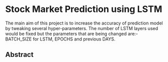 # Stock Market Prediction using LSTM
The main aim of this project is to increase the accuracy of prediction model by tweaking several hyper-parameters. The number of LSTM layers used would be fixed but the parameters that are being changed are:- BATCH_SIZE for LSTM, EPOCHS and previous DAYS.

## Abstract

